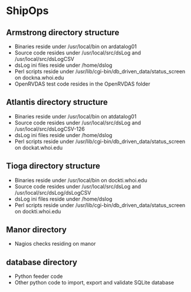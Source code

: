# ShipOps

## Armstrong directory structure
- Binaries reside under /usr/local/bin on ardatalog01
- Source code resides under /usr/local/src/dsLog and /usr/local/src/dsLogCSV
- dsLog ini files reside under /home/dslog
- Perl scripts reside under /usr/lib/cgi-bin/db_driven_data/status_screen on dockna.whoi.edu
- OpenRVDAS test code resides in the OpenRVDAS folder

## Atlantis directory structure
- Binaries reside under /usr/local/bin on atdatalog01
- Source code resides under /usr/local/src/dsLog and /usr/local/src/dsLogCSV-126
- dsLog ini files reside under /home/dslog
- Perl scripts reside under /usr/lib/cgi-bin/db_driven_data/status_screen on dockat.whoi.edu

## Tioga directory structure
- Binaries reside under /usr/local/bin on dockti.whoi.edu
- Source code resides under /usr/local/src/dsLog and /usr/local/src/dsLog/dsLogCSV
- dsLog ini files reside under /home/dslog
- Perl scripts reside under /usr/lib/cgi-bin/db_driven_data/status_screen on dockti.whoi.edu

## Manor directory
- Nagios checks residing on manor

## database directory
- Python feeder code
- Other python code to import, export and validate SQLite database
